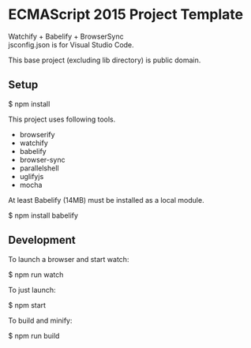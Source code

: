# ECMAScript 2015 Project Template

Watchify + Babelify + BrowserSync  
jsconfig.json is for Visual Studio Code.

This base project (excluding lib directory) is public domain.

## Setup

$ npm install

This project uses following tools.

- browserify
- watchify
- babelify
- browser-sync
- parallelshell
- uglifyjs
- mocha

At least Babelify (14MB) must be installed as a local module.

$ npm install babelify

## Development

To launch a browser and start watch:

$ npm run watch

To just launch:

$ npm start

To build and minify:

$ npm run build
